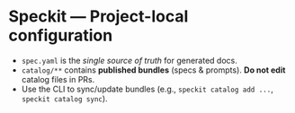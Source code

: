 # Speckit — Project-local configuration

- `spec.yaml` is the *single source of truth* for generated docs.
- `catalog/**` contains **published bundles** (specs & prompts). **Do not edit** catalog files in PRs.
- Use the CLI to sync/update bundles (e.g., `speckit catalog add ...`, `speckit catalog sync`).

